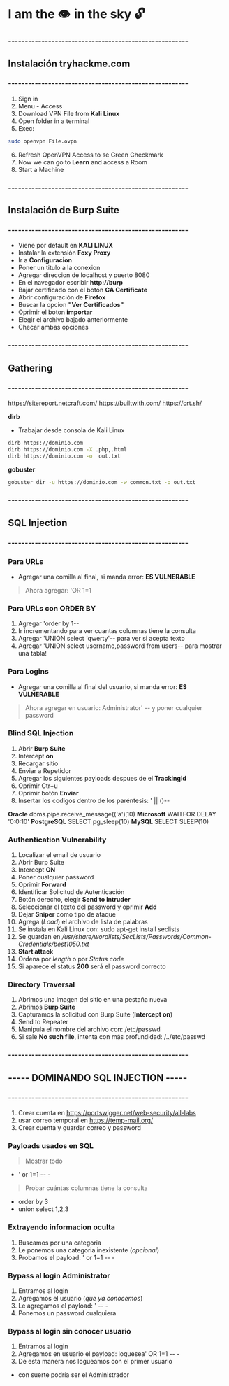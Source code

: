# I am the 👁️  in the sky 🔓

### ------------------------------------------------------
##  Instalación tryhackme.com
### ------------------------------------------------------

1. Sign in
2. Menu - Access
3. Download VPN File from __Kali Linux__
4. Open folder in a terminal
5. Exec: 

```bash
sudo openvpn File.ovpn
```
6. Refresh OpenVPN Access to se Green Checkmark
7. Now we can go to __Learn__ and access a Room
8. Start a Machine


### ------------------------------------------------------
## Instalación de Burp Suite
### ------------------------------------------------------

* Viene por default en __KALI LINUX__
* Instalar la extensión __Foxy Proxy__
* Ir a __Configuracion__
* Poner un titulo a la conexion
* Agregar direccion de localhost y puerto 8080
* En el navegador escribir __http://burp__
* Bajar certificado con el botón __CA Certificate__
* Abrir configuración de __Firefox__
* Buscar la opcion __"Ver Certificados"__ 
* Oprimir el boton __importar__
* Elegir el archivo bajado anteriormente 
* Checar ambas opciones


### ------------------------------------------------------
## Gathering
### ------------------------------------------------------

https://sitereport.netcraft.com/
https://builtwith.com/
https://crt.sh/


__dirb__

* Trabajar desde consola de Kali Linux

```bash
dirb https://dominio.com
dirb https://dominio.com -X .php,.html
dirb https://dominio.com -o  out.txt
```

__gobuster__

```bash
gobuster dir -u https://dominio.com -w common.txt -o out.txt
```

### ------------------------------------------------------
## SQL Injection
### ------------------------------------------------------

### Para URLs

* Agregar una comilla al final, si manda error: __ES VULNERABLE__

> Ahora agregar: 'OR 1=1


### Para URLs con ORDER BY

1. Agregar 'order by 1--
2. Ir incrementando para ver cuantas columnas tiene la consulta
3. Agregar 'UNION select 'qwerty'-- para ver si acepta texto
4. Agregar 'UNION select username,password from users-- para mostrar una tabla!


### Para Logins

* Agregar una comilla al final del usuario, si manda error: __ES VULNERABLE__

> Ahora agregar en usuario: Administrator' -- y poner cualquier password


### Blind SQL Injection

1. Abrir __Burp Suite__
2. Intercept __on__
3. Recargar sitio
4. Enviar a Repetidor
5. Agregar los siguientes payloads despues de el __TrackingId__
6. Oprimir Ctr+u
7. Oprimir botón __Enviar__
8. Insertar los codigos dentro de los paréntesis: ' || ()--

__Oracle__  dbms.pipe.receive_message(('a'),10)
__Microsoft__  WAITFOR DELAY '0:0:10'
__PostgreSQL__  SELECT pg_sleep(10)
__MySQL__  SELECT SLEEP(10)

### Authentication Vulnerability

1. Localizar el email de usuario
2. Abrir Burp Suite
3. Intercept __ON__
4. Poner cualquier password
5. Oprimir __Forward__ 
6. Identificar Solicitud de Autenticación
7. Botón derecho, elegir __Send to Intruder__
8. Seleccionar el texto del password y oprimir __Add__
9. Dejar __Sniper__ como tipo de ataque
10. Agrega (_Load_) el archivo de lista de palabras
11. Se instala en Kali Linux con: sudo apt-get install seclists
12. Se guardan en _/usr/share/wordlists/SecLists/Passwords/Common-Credentials/best1050.txt_
13. __Start attack__
14. Ordena por _length_ o por _Status code_ 
15. Si aparece el status __200__ será el password correcto


### Directory Traversal

1. Abrimos una imagen del sitio en una pestaña nueva
2. Abrimos __Burp Suite__
3. Capturamos la solicitud con Burp Suite (__Intercept on__)
4. Send to Repeater
5. Manipula el nombre del archivo con: /etc/passwd 
6. Si sale __No such file__, intenta con más profundidad: /../etc/passwd



### ------------------------------------------------------
##  ----- DOMINANDO SQL INJECTION -----
### ------------------------------------------------------

1. Crear cuenta en https://portswigger.net/web-security/all-labs
2. usar correo temporal en https://temp-mail.org/
3. Crear cuenta y guardar correo y password


### Payloads usados en SQL

> Mostrar todo
* ' or 1=1 -- -

> Probar cuántas columnas tiene la consulta
* order by 3
* union select 1,2,3

### Extrayendo informacion oculta

1. Buscamos por una categoria
2. Le ponemos una categoria inexistente (_opcional_)
3. Probamos el payload: ' or 1=1 -- -


### Bypass al login Administrator

1. Entramos al login
2. Agregamos el usuario (_que ya conocemos_)
3. Le agregamos el payload: ' -- -
4. Ponemos un password cualquiera 


### Bypass al login sin conocer usuario

1. Entramos al login
2. Agregamos en usuario el payload: loquesea' OR 1=1 -- -
3. De esta manera nos logueamos con el primer usuario 
*  con suerte podría ser el Administrador












